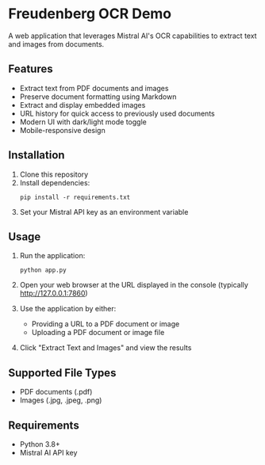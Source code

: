# Freudenberg OCR Demo

A web application that leverages Mistral AI's OCR capabilities to extract text and images from documents.

## Features

- Extract text from PDF documents and images
- Preserve document formatting using Markdown
- Extract and display embedded images
- URL history for quick access to previously used documents
- Modern UI with dark/light mode toggle
- Mobile-responsive design

## Installation

1. Clone this repository
2. Install dependencies:
   ```
   pip install -r requirements.txt
   ```
3. Set your Mistral API key as an environment variable

## Usage

1. Run the application:
   ```
   python app.py
   ```

2. Open your web browser at the URL displayed in the console (typically http://127.0.0.1:7860)

3. Use the application by either:
   - Providing a URL to a PDF document or image
   - Uploading a PDF document or image file

4. Click "Extract Text and Images" and view the results

## Supported File Types

- PDF documents (.pdf)
- Images (.jpg, .jpeg, .png)

## Requirements

- Python 3.8+
- Mistral AI API key
